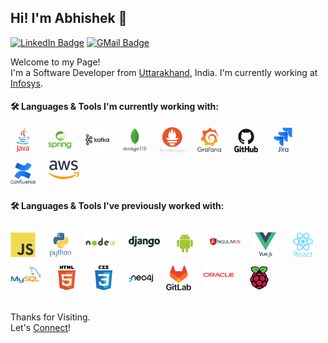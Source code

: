 ## Hi! I'm Abhishek 👋

[![LinkedIn Badge](https://img.shields.io/badge/-abhishek--kathayat-blue?style=flat&logo=Linkedin&logoColor=white&link=https://www.linkedin.com/in/abhishek-kathayat/)](https://www.linkedin.com/in/abhishek-kathayat/)
[![GMail Badge](https://img.shields.io/badge/-abhishekkathayat25-EA4335?style=flat&logo=Gmail&logoColor=white&link=mailto:abhishekkathayat25@gmail.com)](mailto:abhishekkathayat25@gmail.com)

Welcome to my Page! <br/>
I'm a Software Developer from [Uttarakhand](https://www.google.com/maps/@30.066753,79.0193,7z), India. I'm currently working at [Infosys](https://www.infosys.com/). <br/>

#### :hammer_and_wrench: Languages & Tools I'm currently working with:
<img src="https://github.com/devicons/devicon/blob/master/icons/java/java-original-wordmark.svg" title="Java" alt="Java" width="40" height="40"/> &nbsp; &nbsp;
<img src="https://github.com/devicons/devicon/blob/master/icons/spring/spring-original-wordmark.svg" title="Spring" alt="Spring" width="40" height="40"/> &nbsp; &nbsp;
<img src="https://github.com/devicons/devicon/blob/master/icons/apachekafka/apachekafka-original-wordmark.svg" title="Kafka" alt="Kafka" width="40" height="40"/> &nbsp; &nbsp;
<img src="https://github.com/devicons/devicon/blob/master/icons/mongodb/mongodb-original-wordmark.svg" title="MongoDB" alt="MongoDB" width="40" height="40"/> &nbsp; &nbsp;
<img src="https://github.com/devicons/devicon/blob/master/icons/prometheus/prometheus-original-wordmark.svg" title="Prometheus" alt="Prometheus" width="40" height="40"/> &nbsp; &nbsp;
<img src="https://github.com/devicons/devicon/blob/master/icons/grafana/grafana-original-wordmark.svg" title="Grafana" alt="Grafana" width="40" height="40"/> &nbsp; &nbsp;
<img src="https://github.com/devicons/devicon/blob/master/icons/github/github-original-wordmark.svg" title="GitHub" alt="GitHub" width="38" height="38"/> &nbsp; &nbsp;
<img src="https://github.com/devicons/devicon/blob/master/icons/jira/jira-original-wordmark.svg" title="Jira" alt="Jira" width="40" height="40"/> &nbsp; &nbsp;
<img src="https://github.com/devicons/devicon/blob/master/icons/confluence/confluence-original-wordmark.svg" title="Confluence" alt="Confluence" width="40" height="40"/> &nbsp; &nbsp;
<img src="https://github.com/devicons/devicon/blob/master/icons/amazonwebservices/amazonwebservices-original-wordmark.svg" title="AWS" alt="AWS" width="50" height="50"/> &nbsp; &nbsp;

#### :hammer_and_wrench: Languages & Tools I've previously worked with:
<img src="https://github.com/devicons/devicon/blob/master/icons/javascript/javascript-original.svg" title="Javascript" alt="Javascript" width="40" height="40"/> &nbsp; &nbsp;
<img src="https://github.com/devicons/devicon/blob/master/icons/python/python-original-wordmark.svg" title="Python" alt="Python" width="40" height="40"/> &nbsp; &nbsp;
<img src="https://github.com/devicons/devicon/blob/master/icons/nodejs/nodejs-original-wordmark.svg" title="NodeJS" alt="NodeJS" width="50" height="50"/> &nbsp; &nbsp;
<img src="https://github.com/devicons/devicon/blob/master/icons/django/django-plain-wordmark.svg" title="Django" alt="Django" width="50" height="50"/> &nbsp; &nbsp;
<img src="https://github.com/devicons/devicon/blob/master/icons/android/android-original-wordmark.svg" title="Android" alt="Android" width="40" height="40"/> &nbsp; &nbsp;
<img src="https://github.com/devicons/devicon/blob/master/icons/angularjs/angularjs-original-wordmark.svg" title="Angular" alt="Angular" width="50" height="50"/> &nbsp; &nbsp;
<img src="https://github.com/devicons/devicon/blob/master/icons/vuejs/vuejs-original-wordmark.svg" title="VueJS" alt="VueJS" width="40" height="40"/> &nbsp; &nbsp;
<img src="https://github.com/devicons/devicon/blob/master/icons/react/react-original-wordmark.svg" title="React" alt="React" width="40" height="40"/> &nbsp; &nbsp;
<img src="https://github.com/devicons/devicon/blob/master/icons/mysql/mysql-original-wordmark.svg" title="MySQL" alt="MySQL" width="50" height="50"/> &nbsp; &nbsp;
<img src="https://github.com/devicons/devicon/blob/master/icons/html5/html5-original-wordmark.svg" title="HTML5" alt="HTML5" width="40" height="40"/> &nbsp; &nbsp;
<img src="https://github.com/devicons/devicon/blob/master/icons/css3/css3-original-wordmark.svg" title="CSS3" alt="CSS3" width="40" height="40"/> &nbsp; &nbsp;
<img src="https://github.com/devicons/devicon/blob/master/icons/neo4j/neo4j-original-wordmark.svg" title="Neo4J" alt="Neo4J" width="40" height="40"/> &nbsp; &nbsp;
<img src="https://github.com/devicons/devicon/blob/master/icons/gitlab/gitlab-original-wordmark.svg" title="Gitlab" alt="Gitlab" width="40" height="40"/> &nbsp; &nbsp;
<img src="https://github.com/devicons/devicon/blob/master/icons/oracle/oracle-original.svg" title="Oracle SQL" alt="Oracle SQL" width="50" height="50"/> &nbsp; &nbsp;
<img src="https://github.com/devicons/devicon/blob/master/icons/raspberrypi/raspberrypi-original.svg" title="Raspberry Pi" alt="Raspberry Pi" width="40" height="40"/> &nbsp; &nbsp;

<br/> Thanks for Visiting. <br/>
Let's [Connect](https://www.linkedin.com/in/abhishek-kathayat/)!
